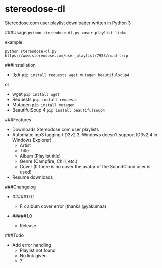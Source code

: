 # stereodose-dl
Stereodose.com user playlist downloader written in Python 3

###Usage
`python stereodose-dl.py <user playlist link>`

example:

`python stereodose-dl.py https://www.stereodose.com/user_playlist/7953/road-trip`

###Installation
- tl;dr `pip install requests wget mutagen beautifulsoup4`

or
- wget `pip install wget`
- Requests `pip install requests`
- Mutagen `pip install mutagen`
- BeautifulSoup 4 `pip install beautifulsoup4`

###Features
- Downloads Stereodose.com user playlists
- Automatic mp3 tagging (ID3v2.3, Windows doesn't support ID3v2.4 in Windows Explorer)
  - Artist
  - Title
  - Album (Playlist title)
  - Genre (Campfire, Chill, etc.)
  - Cover (If there is no cover the avatar of the SoundCloud user is used)
- Resume downloads

###Changelog

- #####1.0.1
  - Fix album cover error (thanks @yakumaa)

- #####1.0
  - Release

###Todo
- Add error handling
  - Playlist not found
  - No link given
  - ?

